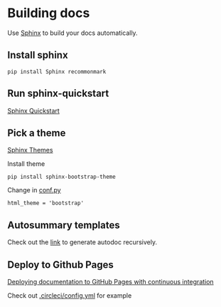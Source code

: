 # Building docs

Use [Sphinx](https://www.sphinx-doc.org/en/master/) to build your docs automatically.

## Install sphinx

    pip install Sphinx recommonmark

## Run sphinx-quickstart

[Sphinx Quickstart](https://sphinx-rtd-tutorial.readthedocs.io/en/latest/sphinx-quickstart.html)

## Pick a theme

[Sphinx Themes](https://sphinx-themes.org/)

Install theme

    pip install sphinx-bootstrap-theme

Change in [conf.py](conf.py)

    html_theme = 'bootstrap' 

## Autosummary templates 

Check out the [link](https://stackoverflow.com/a/62613202) to generate autodoc recursively. 

## Deploy to Github Pages

[Deploying documentation to GitHub Pages with continuous integration](https://circleci.com/blog/deploying-documentation-to-github-pages-with-continuous-integration/)

Check out [.circleci/config.yml](/.circleci/config.yml) for example